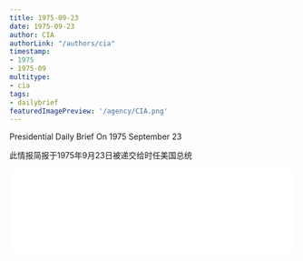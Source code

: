 ```yaml
---
title: 1975-09-23
date: 1975-09-23
author: CIA 
authorLink: "/authors/cia"
timestamp: 
- 1975
- 1975-09
multitype: 
- cia
tags: 
- dailybrief
featuredImagePreview: '/agency/CIA.png'
---
```



Presidential Daily Brief On 1975 September 23

此情报简报于1975年9月23日被递交给时任美国总统

<!--more-->





<div id="over" style="width:100%; overflow:hidden"> <iframe id="sFrame" name="sFrame" frameborder="no" border="0"  allowfullscreen marginwidth="0" scrolling="no" src = " /CIA/1975-09-23.html "  style = " position:absulute; width: 806px; top: 300;" > </iframe> </div>